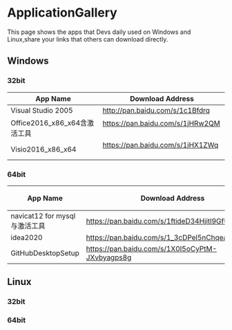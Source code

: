 # ApplicationGallery
This page shows the apps that Devs daily used on Windows and Linux,share your links that others can download  directly.
## Windows
### 32bit
App Name | Download Address
---|---
Visual Studio 2005         | http://pan.baidu.com/s/1c1Bfdrq  
Office2016_x86_x64含激活工具         | https://pan.baidu.com/s/1jHRw2QM  
Visio2016_x86_x64          | https://pan.baidu.com/s/1jHX1ZWq  
### 64bit
App Name | Download Address | 提取码
---|--- | ---
navicat12 for mysql与激活工具 | https://pan.baidu.com/s/1ftideD34Hjitl9GfUOJHsA | 6nhu  
idea2020 | https://pan.baidu.com/s/1_3cDPel5nChqeaFJRjTzSw | 3ksk  
GitHubDesktopSetup | https://pan.baidu.com/s/1X0I5oCyPtM-JXvbyagps8g | dvo0  

## Linux
### 32bit

### 64bit
